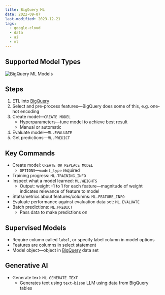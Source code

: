 ```yaml
---
title: BigQuery ML
date: 2022-09-07
last-modified: 2023-12-21
tags:
  - google-cloud
  - data
  - ai
  - ml
---
```


## Supported Model Types

![BigQuery ML Models](files/bigquery_ml_models.svg)

## Steps

1. ETL into [BigQuery](notes/BigQuery.md)
2. Select and pre-process features—BigQuery does some of this, e.g. one-hot encoding
3. Create model—`CREATE MODEL`
	- Hyperparameters—tune model to achieve best result
	- Manual or automatic
4. Evaluate model—`ML.EVALUATE`
5. Get predictions—`ML.PREDICT`

## Key Commands

- Create model: `CREATE OR REPLACE MODEL`
	- `OPTIONS`—`model_type` required
- Training progress: `ML.TRAINING_INFO`
- Inspect what a model learned: `ML.WEIGHTS`
	- Output: weight -1 to 1 for each feature—magnitude of weight indicates relevance of feature to model
- Stats/metrics about features/columns: `ML.FEATURE_INFO`
- Evaluate performance against evaluation data set: `ML.EVALUATE`
- Batch predictions: `ML.PREDICT`
	- Pass data to make predictions on

## Supervised Models

- Require column called `label`, or specify label column in model options
- Features are columns in select statement
- Model object—object in [BigQuery](notes/BigQuery.md) data set

## Generative AI

- Generate text: `ML.GENERATE_TEXT`
	- Generates text using `text-bison` LLM using data from BigQuery tables